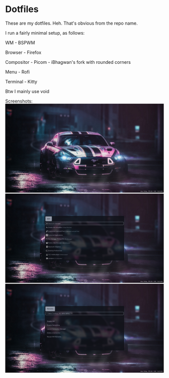 # Dotfiles

These are my dotfiles. Heh. That's obvious from the repo name.

I run a fairly minimal setup, as follows:

WM - BSPWM

Browser - Firefox

Compositor - Picom - iBhagwan's fork with rounded corners

Menu - Rofi

Terminal - Kitty

Btw I mainly use void

Screenshots:
![alt text](screenshots/2020-05-18-162418_1920x1080_scrot.png "Desktop")
![alt text](screenshots/2020-05-18-162456_1920x1080_scrot.png "Rofi Appsmenu")
![alt text](screenshots/2020-05-18-162525_1920x1080_scrot.png "Networks Menu using Rofi")
